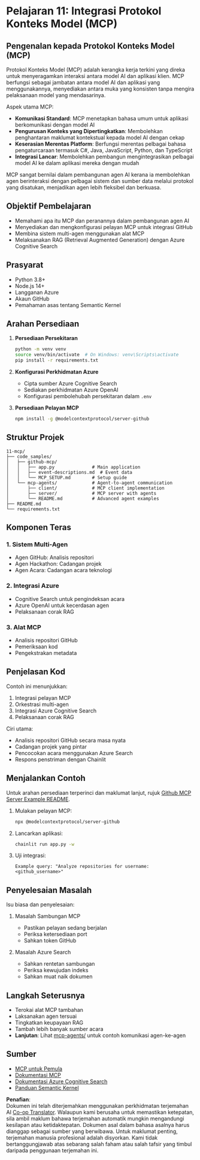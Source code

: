 <!--
CO_OP_TRANSLATOR_METADATA:
{
  "original_hash": "e255edb8423b34b4bba20263ef38f208",
  "translation_date": "2025-07-24T08:48:43+00:00",
  "source_file": "11-mcp/README.md",
  "language_code": "ms"
}
-->
# Pelajaran 11: Integrasi Protokol Konteks Model (MCP)

## Pengenalan kepada Protokol Konteks Model (MCP)

Protokol Konteks Model (MCP) adalah kerangka kerja terkini yang direka untuk menyeragamkan interaksi antara model AI dan aplikasi klien. MCP berfungsi sebagai jambatan antara model AI dan aplikasi yang menggunakannya, menyediakan antara muka yang konsisten tanpa mengira pelaksanaan model yang mendasarinya.

Aspek utama MCP:

- **Komunikasi Standard**: MCP menetapkan bahasa umum untuk aplikasi berkomunikasi dengan model AI
- **Pengurusan Konteks yang Dipertingkatkan**: Membolehkan penghantaran maklumat kontekstual kepada model AI dengan cekap
- **Keserasian Merentas Platform**: Berfungsi merentas pelbagai bahasa pengaturcaraan termasuk C#, Java, JavaScript, Python, dan TypeScript
- **Integrasi Lancar**: Membolehkan pembangun mengintegrasikan pelbagai model AI ke dalam aplikasi mereka dengan mudah

MCP sangat bernilai dalam pembangunan agen AI kerana ia membolehkan agen berinteraksi dengan pelbagai sistem dan sumber data melalui protokol yang disatukan, menjadikan agen lebih fleksibel dan berkuasa.

## Objektif Pembelajaran
- Memahami apa itu MCP dan peranannya dalam pembangunan agen AI
- Menyediakan dan mengkonfigurasi pelayan MCP untuk integrasi GitHub
- Membina sistem multi-agen menggunakan alat MCP
- Melaksanakan RAG (Retrieval Augmented Generation) dengan Azure Cognitive Search

## Prasyarat
- Python 3.8+
- Node.js 14+
- Langganan Azure
- Akaun GitHub
- Pemahaman asas tentang Semantic Kernel

## Arahan Persediaan

1. **Persediaan Persekitaran**
   ```bash
   python -m venv venv
   source venv/bin/activate  # On Windows: venv\Scripts\activate
   pip install -r requirements.txt
   ```

2. **Konfigurasi Perkhidmatan Azure**
   - Cipta sumber Azure Cognitive Search
   - Sediakan perkhidmatan Azure OpenAI
   - Konfigurasi pembolehubah persekitaran dalam `.env`

3. **Persediaan Pelayan MCP**
   ```bash
   npm install -g @modelcontextprotocol/server-github
   ```

## Struktur Projek

```
11-mcp/
├── code_samples/
│   ├── github-mcp/
│   │   ├── app.py              # Main application
│   │   ├── event-descriptions.md  # Event data
│   │   └── MCP_SETUP.md        # Setup guide
│   └── mcp-agents/             # Agent-to-agent communication
│       ├── client/             # MCP client implementation
│       ├── server/             # MCP server with agents
│       └── README.md           # Advanced agent examples
├── README.md
└── requirements.txt
```

## Komponen Teras

### 1. Sistem Multi-Agen
- Agen GitHub: Analisis repositori
- Agen Hackathon: Cadangan projek
- Agen Acara: Cadangan acara teknologi

### 2. Integrasi Azure
- Cognitive Search untuk pengindeksan acara
- Azure OpenAI untuk kecerdasan agen
- Pelaksanaan corak RAG

### 3. Alat MCP
- Analisis repositori GitHub
- Pemeriksaan kod
- Pengekstrakan metadata

## Penjelasan Kod

Contoh ini menunjukkan:
1. Integrasi pelayan MCP
2. Orkestrasi multi-agen
3. Integrasi Azure Cognitive Search
4. Pelaksanaan corak RAG

Ciri utama:
- Analisis repositori GitHub secara masa nyata
- Cadangan projek yang pintar
- Pencocokan acara menggunakan Azure Search
- Respons penstriman dengan Chainlit

## Menjalankan Contoh

Untuk arahan persediaan terperinci dan maklumat lanjut, rujuk [Github MCP Server Example README](./code_samples/github-mcp/README.md).

1. Mulakan pelayan MCP:
   ```bash
   npx @modelcontextprotocol/server-github
   ```

2. Lancarkan aplikasi:
   ```bash
   chainlit run app.py -w
   ```

3. Uji integrasi:
   ```
   Example query: "Analyze repositories for username: <github_username>"
   ```

## Penyelesaian Masalah

Isu biasa dan penyelesaian:
1. Masalah Sambungan MCP
   - Pastikan pelayan sedang berjalan
   - Periksa ketersediaan port
   - Sahkan token GitHub

2. Masalah Azure Search
   - Sahkan rentetan sambungan
   - Periksa kewujudan indeks
   - Sahkan muat naik dokumen

## Langkah Seterusnya
- Terokai alat MCP tambahan
- Laksanakan agen tersuai
- Tingkatkan keupayaan RAG
- Tambah lebih banyak sumber acara
- **Lanjutan**: Lihat [mcp-agents/](../../../11-mcp/code_samples/mcp-agents) untuk contoh komunikasi agen-ke-agen

## Sumber
- [MCP untuk Pemula](https://aka.ms/mcp-for-beginners)  
- [Dokumentasi MCP](https://github.com/microsoft/semantic-kernel/tree/main/python/semantic-kernel/semantic_kernel/connectors/mcp)
- [Dokumentasi Azure Cognitive Search](https://learn.microsoft.com/azure/search/)
- [Panduan Semantic Kernel](https://learn.microsoft.com/semantic-kernel/)

**Penafian**:  
Dokumen ini telah diterjemahkan menggunakan perkhidmatan terjemahan AI [Co-op Translator](https://github.com/Azure/co-op-translator). Walaupun kami berusaha untuk memastikan ketepatan, sila ambil maklum bahawa terjemahan automatik mungkin mengandungi kesilapan atau ketidaktepatan. Dokumen asal dalam bahasa asalnya harus dianggap sebagai sumber yang berwibawa. Untuk maklumat penting, terjemahan manusia profesional adalah disyorkan. Kami tidak bertanggungjawab atas sebarang salah faham atau salah tafsir yang timbul daripada penggunaan terjemahan ini.
